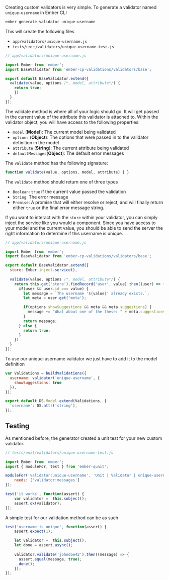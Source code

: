 Creating custom validators is very simple. To generate a validator named `unique-username` in Ember CLI

```bash
ember generate validator unique-username
```

This will create the following files
* `app/validators/unique-username.js`
* `tests/unit/validators/unique-username-test.js`

```javascript
// app/validators/unique-username.js

import Ember from 'ember';
import BaseValidator from 'ember-cp-validations/validators/base';

export default BaseValidator.extend({
  validate(value, options /*, model, attribute*/) {
    return true;
    })
  }
});
```

The validate method is where all of your logic should go. It will get passed in the current value of the attribute this validator is attached to. Within the validator object, you will have access to the following properties:

* `model` (**Model**): The current model being validated
* `options` (**Object**): The options that were passed in to the validator definition in the model
* `attribute` (**String**): The current attribute being validated
* `defaultMessages`(**Object**): The default error messages

The `validate` method has the following signature:

```javascript
function validate(value, options, model, attribute) { }
```

The `validate` method should return one of three types
* `Boolean`:  `true` if the current value passed the validation
* `String`: The error message
* `Promise`: A promise that will either resolve or reject, and will finally return either `true` or the final error message string.

If you want to interact with the `store` within your validator, you can simply inject the service like you would a component. Since you have access to your model and the current value, you should be able to send the server the right information to determine if this username is unique.

```javascript
// app/validators/unique-username.js

import Ember from 'ember';
import BaseValidator from 'ember-cp-validations/validators/base';

export default BaseValidator.extend({
  store: Ember.inject.service(),
  
  validate(value, options /*, model, attribute*/) {
    return this.get('store').findRecord('user', value).then((user) => {
      if(user && user.id === value) {
        let message = `The username '${value}' already exists.`;
        let meta = user.get('meta');

        if(options.showSuggestions && meta && meta.suggestions) {
          message += "What about one of the these: " + meta.suggestions.join(', ');
        }
        return message;
      } else {
        return true;
      }
    })
  }
});
```

To use our unique-username validator we just have to add it to the model definition

```javascript
var Validations = buildValidations({
  username: validator('unique-username', {
    showSuggestions: true
  }),
});

export default DS.Model.extend(Validations, {
  'username': DS.attr('string'),
});
```

## Testing
As mentioned before, the generator created a unit test for your new custom validator.

```javascript
// tests/unit/validators/unique-username-test.js

import Ember from 'ember';
import { moduleFor, test } from 'ember-qunit';

moduleFor('validator:unique-username', 'Unit | Validator | unique-username', {
    needs: ['validator:messages']
});

test('it works', function(assert) {
    var validator =  this.subject();
    assert.ok(validator);
});
```

A simple test for our validation method can be as such

```javascript
test('username is unique', function(assert) {
    assert.expect(1);

    let validator =  this.subject();
    let done = assert.async();
    
    validator.validate('johndoe42').then((message) => {
      assert.equal(message, true);
      done();
    });
});
```

